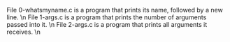 File 0-whatsmyname.c is a program that prints its name, followed by a new line. \n
File 1-args.c is a program that prints the number of arguments passed into it. \n
File 2-args.c is a program that prints all arguments it receives. \n